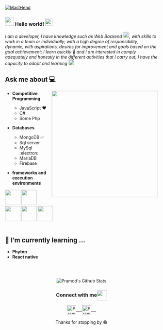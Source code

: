 [![MastHead](https://www.arkasoftwares.com/blog/wp-content/uploads/2018/11/header_banner.jpg)]()

### <img src="https://github.com/rajput2107/rajput2107/blob/master/Assets/Hi.gif" width="29px"> Hello world!&nbsp;<img src="https://github.com/rajput2107/rajput2107/blob/master/Assets/Earth.gif" width="24px">
<em>I am a developer, I have knowledge such as Web Backend  <img src="https://github.com/rajput2107/rajput2107/blob/master/Assets/PC.gif" height="20px"/>, with skills to work in a team or
individually; with a high degree of responsibility, dynamic,
with aspirations, desires for improvement and goals based on the
goal achievement; I learn quickly 🧠 and I am interested in
comply adequately and honestly in the different
activities that I carry out, I have the capacity to adapt and
learning  <img src="https://github.com/rajput2107/rajput2107/blob/master/Assets/Rocket.gif" height="18px">
 </em>
 <br/>
## Ask me about :computer: 

<img align="right" height="350" src="https://res.cloudinary.com/practicaldev/image/fetch/s--2bZIjPGC--/c_limit%2Cf_auto%2Cfl_progressive%2Cq_66%2Cw_880/https://dev-to-uploads.s3.amazonaws.com/i/d4tvukbt5mra37cvwklk.gif"/>

- **Competitive Programming**
	- JavaScript ❤️
	- C#
	- Some Php

- **Databases**
	- MongoDB :white_check_mark:
	- Sql server
	- MySql :electron:
	- MariaDB
  - Firebase
- **frameworks and execution environments**

<code><a href="https://reactjs.org/" target="_blank"><img height="50" src="https://www.vectorlogo.zone/logos/reactjs/reactjs-ar21.svg"></a></code>
<code><a href="https://www.meteor.com/" target="_blank"><img height="50" src="https://www.freecodecamp.org/news/content/images/2020/09/meteor-2.jpeg"></a></code>
<code><a href="https://codeigniter.com/" target="_blank"><img height="50" src="https://bayanbox.ir/view/2382887227808474291/codeigniter.jpg"></a></code>
<code><a href="https://graphql.org/" target="_blank"><img height="50" src="https://upload.wikimedia.org/wikipedia/commons/thumb/1/17/GraphQL_Logo.svg/800px-GraphQL_Logo.svg.png"></a></code>
<code><a href="https://www.docker.com/" target="_blank"><img height="50" src="https://www.vectorlogo.zone/logos/docker/docker-official.svg"></a></code>
<br/><br/>

## 🌱 I’m currently learning ...
- **Phyton**
- **React native**
<br/>
  <br/>



<p align="center">
<img align="center" src="https://github-readme-stats.vercel.app/api?username=rajput2107&&show_icons=true&theme=radical" alt="Pramod's Github Stats">
</p>  

<div align="center">
  <h3 align="center">Connect with me<img align="center" src="https://github.com/rajput2107/rajput2107/blob/master/Assets/Handshake.gif" height="33px" /></h3> 
</div>
<p align="center">
 <a href="https://www.linkedin.com/in/vanessa-acosta-a95417219/" target="blank">
  <img align="center" alt="Pramod's LinkedIn" width="30px" src="https://www.vectorlogo.zone/logos/linkedin/linkedin-icon.svg" /> &nbsp; &nbsp;
 </a>
 <a href="https://drive.google.com/file/d/1ZVORQQoRbyj0u1h8nSlVkzwxSdcWRMct/view?usp=share_link" target="blank">
  <img align="center" alt="Pramod's Twitter" width="30px" src="https://www.cvwizard.es/favicon-512.png" /> &nbsp; &nbsp;
 </a>
  <br/>
  <br/>
  Thanks for stopping by 😁<br/>
</p>






<!--
**vaneacostatj/vaneacostatj** is a ✨ _special_ ✨ repository because its `README.md` (this file) appears on your GitHub profile.

Here are some ideas to get you started:

- 🔭 I’m currently working on ...
- 🌱 I’m currently learning ...
- 👯 I’m looking to collaborate on ...
- 🤔 I’m looking for help with ...
- 💬 Ask me about ...
- 📫 How to reach me: ...
- 😄 Pronouns: ...
- ⚡ Fun fact: ...
-->
